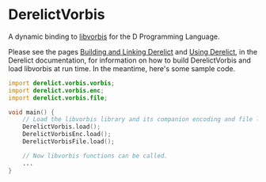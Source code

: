 DerelictVorbis
==========

A dynamic binding to [libvorbis][1] for the D Programming Language.

Please see the pages [Building and Linking Derelict][2] and [Using Derelict][3], in the Derelict documentation, for information on how to build DerelictVorbis and load libvorbis at run time. In the meantime, here's some sample code.

```D
import derelict.vorbis.vorbis;
import derelict.vorbis.enc;
import derelict.vorbis.file;

void main() {
    // Load the libvorbis library and its companion encoding and file libaries.
    DerelictVorbis.load();
    DerelictVorbisEnc.load();
    DerelictVorbisFile.load();

    // Now libvorbis functions can be called.
    ...
}
```

[1]: http://xiph.org/vorbis/
[2]: http://derelictorg.github.io/compiling.html
[3]: http://derelictorg.github.io/using.html